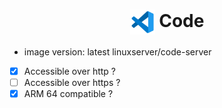 <h1 align="center">
  <picture>
    <img align="center" alt="Pegaz" src="./logo.svg" height="40">
  </picture>
  Code
</h1>

- image version: latest linuxserver/code-server
- [x] Accessible over http ?
- [ ] Accessible over https ?
- [x] ARM 64 compatible ?
